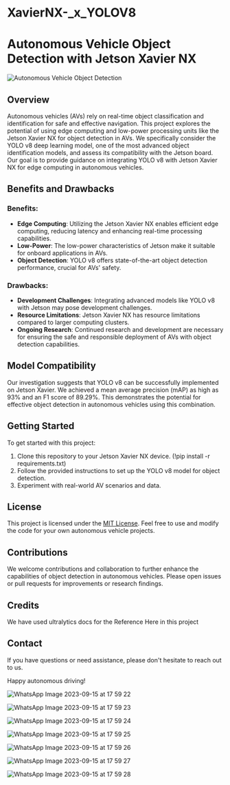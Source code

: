 # XavierNX-_x_YOLOV8
# Autonomous Vehicle Object Detection with Jetson Xavier NX

![Autonomous Vehicle Object Detection](autonomous_vehicle.jpg)

## Overview

Autonomous vehicles (AVs) rely on real-time object classification and identification for safe and effective navigation. This project explores the potential of using edge computing and low-power processing units like the Jetson Xavier NX for object detection in AVs. We specifically consider the YOLO v8 deep learning model, one of the most advanced object identification models, and assess its compatibility with the Jetson board. Our goal is to provide guidance on integrating YOLO v8 with Jetson Xavier NX for edge computing in autonomous vehicles.

## Benefits and Drawbacks

### Benefits:
- **Edge Computing**: Utilizing the Jetson Xavier NX enables efficient edge computing, reducing latency and enhancing real-time processing capabilities.
- **Low-Power**: The low-power characteristics of Jetson make it suitable for onboard applications in AVs.
- **Object Detection**: YOLO v8 offers state-of-the-art object detection performance, crucial for AVs' safety.

### Drawbacks:
- **Development Challenges**: Integrating advanced models like YOLO v8 with Jetson may pose development challenges.
- **Resource Limitations**: Jetson Xavier NX has resource limitations compared to larger computing clusters.
- **Ongoing Research**: Continued research and development are necessary for ensuring the safe and responsible deployment of AVs with object detection capabilities.

## Model Compatibility

Our investigation suggests that YOLO v8 can be successfully implemented on Jetson Xavier. We achieved a mean average precision (mAP) as high as 93% and an F1 score of 89.29%. This demonstrates the potential for effective object detection in autonomous vehicles using this combination.

## Getting Started

To get started with this project:

1. Clone this repository to your Jetson Xavier NX device. (!pip install -r requirements.txt)
2. Follow the provided instructions to set up the YOLO v8 model for object detection.
3. Experiment with real-world AV scenarios and data.

## License

This project is licensed under the [MIT License](LICENSE). Feel free to use and modify the code for your own autonomous vehicle projects.

## Contributions

We welcome contributions and collaboration to further enhance the capabilities of object detection in autonomous vehicles. Please open issues or pull requests for improvements or research findings.

## Credits

We have used ultralytics docs for the Reference Here in this project

## Contact

If you have questions or need assistance, please don't hesitate to reach out to us.

Happy autonomous driving!

![WhatsApp Image 2023-09-15 at 17 59 22](https://github.com/SejalWasule/XavierNX-_x_YOLOV8/assets/102143995/4373457d-80e4-4ac5-88b0-0abb515a01e8)

![WhatsApp Image 2023-09-15 at 17 59 23](https://github.com/SejalWasule/XavierNX-_x_YOLOV8/assets/102143995/2227a39c-ace4-4df8-8331-252c8270109a)

![WhatsApp Image 2023-09-15 at 17 59 24](https://github.com/SejalWasule/XavierNX-_x_YOLOV8/assets/102143995/dd045cb9-772c-49fe-aadf-921ce95783cd)

![WhatsApp Image 2023-09-15 at 17 59 25](https://github.com/SejalWasule/XavierNX-_x_YOLOV8/assets/102143995/7a537f9e-10ff-4e54-9799-eb0eba50726f)

![WhatsApp Image 2023-09-15 at 17 59 26](https://github.com/SejalWasule/XavierNX-_x_YOLOV8/assets/102143995/9670d715-8862-42b4-994f-58a80a35e16f)

![WhatsApp Image 2023-09-15 at 17 59 27](https://github.com/SejalWasule/XavierNX-_x_YOLOV8/assets/102143995/7064c3fd-0824-4b30-90fd-09edb717f528)

![WhatsApp Image 2023-09-15 at 17 59 28](https://github.com/SejalWasule/XavierNX-_x_YOLOV8/assets/102143995/585626f9-1d75-455f-bc1d-c9197e870b54)






